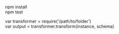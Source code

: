 npm install  
npm test  


var transformer = require('/path/to/folder')  
var output = transformer.transform(instance, schema)  



